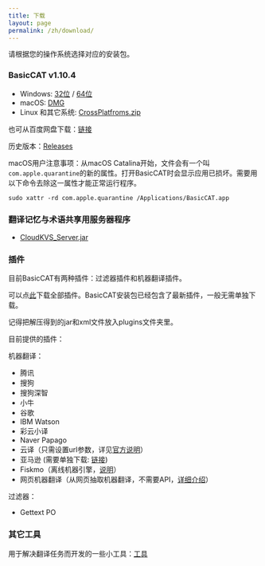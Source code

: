 ```yaml
---
title: 下载
layout: page
permalink: /zh/download/
---
```


请根据您的操作系统选择对应的安装包。

### BasicCAT v1.10.4

* Windows: [32位](https://github.com/xulihang/BasicCAT/releases/download/v1.10.4/BasicCAT-windows-x86.exe) /  [64位](https://github.com/xulihang/BasicCAT/releases/download/v1.10.4/BasicCAT-windows-x64.exe)
* macOS:  [DMG](https://github.com/xulihang/BasicCAT/releases/download/v1.10.4/BasicCAT_mac.dmg)
* Linux 和其它系统:  [CrossPlatfroms.zip](https://github.com/xulihang/BasicCAT/releases/download/v1.10.4/BasicCAT-crossplatforms.zip)

也可从百度网盘下载：[链接](https://pan.baidu.com/s/1HmD4pJ9hIYyK9bnqINtoFQ)

历史版本：[Releases](https://github.com/xulihang/BasicCAT/releases/)

macOS用户注意事项：从macOS Catalina开始，文件会有一个叫`com.apple.quarantine`的新的属性。打开BasicCAT时会显示应用已损坏。需要用以下命令去除这一属性才能正常运行程序。

```
sudo xattr -rd com.apple.quarantine /Applications/BasicCAT.app
```

### 翻译记忆与术语共享用服务器程序

*  [CloudKVS_Server.jar](https://github.com/xulihang/BasicCAT/releases/download/v1.2-beta2/CloudKVS_Server.jar)

### 插件

目前BasicCAT有两种插件：过滤器插件和机器翻译插件。

可以点[此](https://github.com/xulihang/BasicCAT/releases/download/plugins/all_plugins.zip)下载全部插件。BasicCAT安装包已经包含了最新插件，一般无需单独下载。

记得把解压得到的jar和xml文件放入plugins文件夹里。

目前提供的插件：

机器翻译：

* 腾讯
* 搜狗
* 搜狗深智
* 小牛
* 谷歌
* IBM Watson
* 彩云小译
* Naver Papago
* 云译（只需设置url参数，详见[官方说明](https://cloudtranslation.com/static/api_zh-cn.html)）
* 亚马逊 (需要单独下载: [链接](https://github.com/xulihang/BasicCAT/releases/download/plugins/amazon.zip))
* Fiskmo（离线机器引擎，[说明](/zh/offline-machine-translation)）
* 网页机器翻译（从网页抽取机器翻译，不需要API，[详细介绍](https://www.basiccat.org/zh/new-plugin-machine-translation-via-web/)）

过滤器：

* Gettext PO

### 其它工具

用于解决翻译任务而开发的一些小工具：[工具](/zh/tools/)

